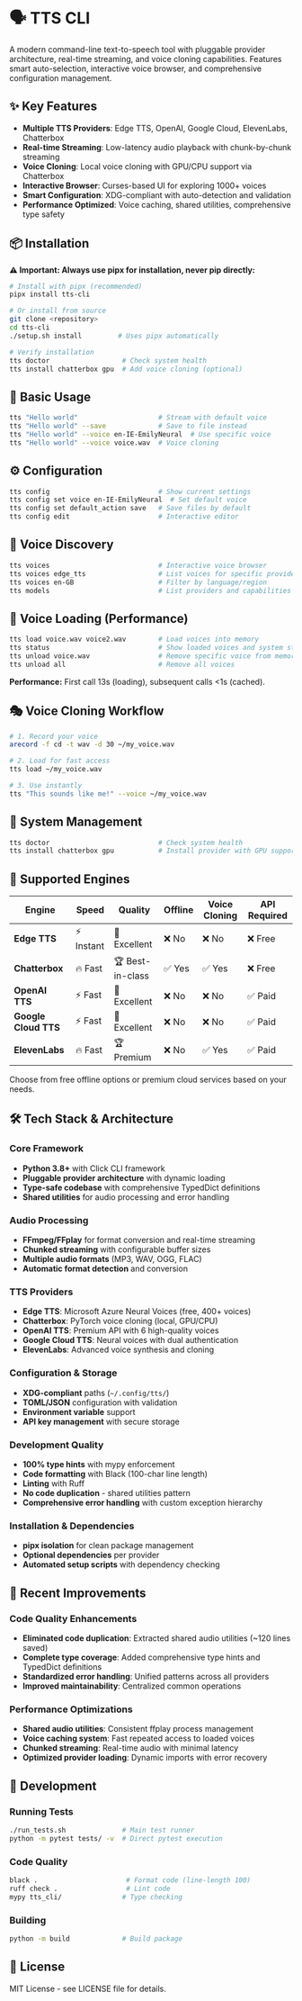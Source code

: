 # 🗣️ TTS CLI

A modern command-line text-to-speech tool with pluggable provider architecture, real-time streaming, and voice cloning capabilities. Features smart auto-selection, interactive voice browser, and comprehensive configuration management.

## ✨ Key Features

- **Multiple TTS Providers**: Edge TTS, OpenAI, Google Cloud, ElevenLabs, Chatterbox
- **Real-time Streaming**: Low-latency audio playback with chunk-by-chunk streaming
- **Voice Cloning**: Local voice cloning with GPU/CPU support via Chatterbox
- **Interactive Browser**: Curses-based UI for exploring 1000+ voices
- **Smart Configuration**: XDG-compliant with auto-detection and validation
- **Performance Optimized**: Voice caching, shared utilities, comprehensive type safety

## 📦 Installation

**⚠️ Important: Always use pipx for installation, never pip directly:**

```bash
# Install with pipx (recommended)
pipx install tts-cli

# Or install from source
git clone <repository>
cd tts-cli
./setup.sh install         # Uses pipx automatically

# Verify installation
tts doctor                  # Check system health
tts install chatterbox gpu  # Add voice cloning (optional)
```

## 🎯 Basic Usage

```bash
tts "Hello world"                    # Stream with default voice
tts "Hello world" --save             # Save to file instead
tts "Hello world" --voice en-IE-EmilyNeural  # Use specific voice
tts "Hello world" --voice voice.wav  # Voice cloning
```

## ⚙️ Configuration

```bash
tts config                           # Show current settings
tts config set voice en-IE-EmilyNeural  # Set default voice
tts config set default_action save   # Save files by default
tts config edit                      # Interactive editor
```

## 🎤 Voice Discovery

```bash
tts voices                           # Interactive voice browser
tts voices edge_tts                  # List voices for specific provider
tts voices en-GB                     # Filter by language/region
tts models                           # List providers and capabilities
```

## 🚀 Voice Loading (Performance)

```bash
tts load voice.wav voice2.wav        # Load voices into memory
tts status                           # Show loaded voices and system status
tts unload voice.wav                 # Remove specific voice from memory
tts unload all                       # Remove all voices
```

**Performance:** First call 13s (loading), subsequent calls <1s (cached).

## 🎭 Voice Cloning Workflow

```bash
# 1. Record your voice
arecord -f cd -t wav -d 30 ~/my_voice.wav

# 2. Load for fast access
tts load ~/my_voice.wav

# 3. Use instantly
tts "This sounds like me!" --voice ~/my_voice.wav
```

## 🔧 System Management

```bash
tts doctor                           # Check system health
tts install chatterbox gpu           # Install provider with GPU support
```

## 🎯 Supported Engines

| Engine | Speed | Quality | Offline | Voice Cloning | API Required |
|--------|-------|---------|---------|---------------|--------------|
| **Edge TTS** | ⚡ Instant | 🌟 Excellent | ❌ No | ❌ No | ❌ Free |
| **Chatterbox** | 🔥 Fast | 🏆 Best-in-class | ✅ Yes | ✅ Yes | ❌ Free |
| **OpenAI TTS** | ⚡ Fast | 🌟 Excellent | ❌ No | ❌ No | ✅ Paid |
| **Google Cloud TTS** | ⚡ Fast | 🌟 Excellent | ❌ No | ❌ No | ✅ Paid |
| **ElevenLabs** | 🔥 Fast | 🏆 Premium | ❌ No | ✅ Yes | ✅ Paid |

Choose from free offline options or premium cloud services based on your needs.

## 🛠️ Tech Stack & Architecture

### Core Framework
- **Python 3.8+** with Click CLI framework
- **Pluggable provider architecture** with dynamic loading
- **Type-safe codebase** with comprehensive TypedDict definitions
- **Shared utilities** for audio processing and error handling

### Audio Processing
- **FFmpeg/FFplay** for format conversion and real-time streaming
- **Chunked streaming** with configurable buffer sizes
- **Multiple audio formats** (MP3, WAV, OGG, FLAC)
- **Automatic format detection** and conversion

### TTS Providers
- **Edge TTS**: Microsoft Azure Neural Voices (free, 400+ voices)
- **Chatterbox**: PyTorch voice cloning (local, GPU/CPU)
- **OpenAI TTS**: Premium API with 6 high-quality voices
- **Google Cloud TTS**: Neural voices with dual authentication
- **ElevenLabs**: Advanced voice synthesis and cloning

### Configuration & Storage
- **XDG-compliant** paths (`~/.config/tts/`)
- **TOML/JSON** configuration with validation
- **Environment variable** support
- **API key management** with secure storage

### Development Quality
- **100% type hints** with mypy enforcement
- **Code formatting** with Black (100-char line length)
- **Linting** with Ruff
- **No code duplication** - shared utilities pattern
- **Comprehensive error handling** with custom exception hierarchy

### Installation & Dependencies
- **pipx isolation** for clean package management
- **Optional dependencies** per provider
- **Automated setup scripts** with dependency checking

## 🚀 Recent Improvements

### Code Quality Enhancements
- **Eliminated code duplication**: Extracted shared audio utilities (~120 lines saved)
- **Complete type coverage**: Added comprehensive type hints and TypedDict definitions
- **Standardized error handling**: Unified patterns across all providers
- **Improved maintainability**: Centralized common operations

### Performance Optimizations
- **Shared audio utilities**: Consistent ffplay process management
- **Voice caching system**: Fast repeated access to loaded voices
- **Chunked streaming**: Real-time audio with minimal latency
- **Optimized provider loading**: Dynamic imports with error recovery

## 🧪 Development

### Running Tests
```bash
./run_tests.sh              # Main test runner
python -m pytest tests/ -v  # Direct pytest execution
```

### Code Quality
```bash
black .                      # Format code (line-length 100)
ruff check .                 # Lint code 
mypy tts_cli/               # Type checking
```

### Building
```bash
python -m build             # Build package
```

## 📄 License

MIT License - see LICENSE file for details.